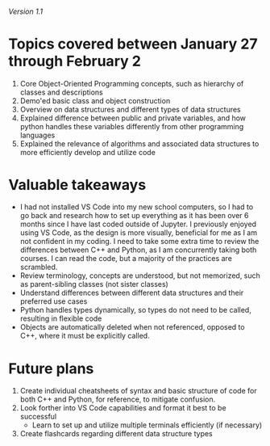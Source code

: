 ###### Version 1.1

Topics covered between January 27 through February 2
======
1. Core Object-Oriented Programming concepts, such as hierarchy of classes and descriptions
2. Demo'ed basic class and object construction
3. Overview on data structures and different types of data structures
4. Explained difference between public and private variables, and how python handles these variables differently from other programming languages
5. Explained the relevance of algorithms and associated data structures to more efficiently develop and utilize code

Valuable takeaways
======
* I had not installed VS Code into my new school computers, so I had to go back and research how to set up everything as it has been over 6 months since I have last coded outside of Jupyter. I previously enjoyed using VS Code, as the design is more visually, beneficial for me as I am not confident in my coding. I need to take some extra time to review the differences between C++ and Python, as I am concurrently taking both courses. I can read the code, but a majority of the practices are scrambled.
* Review terminology, concepts are understood, but not memorized, such as parent-sibling classes (not sister classes)
* Understand differences between different data structures and their preferred use cases
* Python handles types dynamically, so types do not need to be called, resulting in flexible code
* Objects are automatically deleted when not referenced, opposed to C++, where it must be explicitly called.

Future plans
======
1. Create individual cheatsheets of syntax and basic structure of code for both C++ and Python, for reference, to mitigate confusion.
2. Look forther into VS Code capabilities and format it best to be successful
   * Learn to set up and utilize multiple terminals efficiently (if necessary)
3. Create flashcards regarding different data structure types

